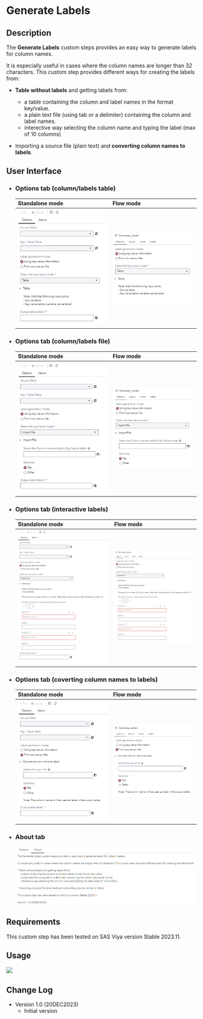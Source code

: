 # Generate Labels

## Description

The **Generate Labels** custom steps provides an easy way to generate labels for column names.

It is especially useful in cases where the column names are longer than 32 characters. This custom step provides different ways for creating the labels from:

- **Table without labels** and getting labels from:
   - a table containing the column and label names in the format key/value.
   - a plain text file (using tab or a delimiter) containing the column and label names.
   - interective way selecting the column name and typing the label (max of 10 columns)

- Importing a source file (plain text) and **converting column names to labels**.

## User Interface

* ### Options tab (column/labels table) ###

   | Standalone mode | Flow mode |
   |-----------| --- |                
   | ![](img/Generate_labels-tabOptionsColLabTable-standalone.png) | ![](img/Generate_labels-tabOptionsColLabTable-flowmode.png) |

* ### Options tab (column/labels file) ###

   | Standalone mode | Flow mode |
   |-----------| --- |                
   | ![](img/Generate_labels-tabOptionsColLabFile-standalone.png) | ![](img/Generate_labels-tabOptionsColLabFile-flowmode.png) |

* ### Options tab (interactive labels) ###

   | Standalone mode | Flow mode |
   |-----------| --- |                
   | ![](img/Generate_labels-tabOptionsInteractive-standalone.png) | ![](img/Generate_labels-tabOptionsInteractive-flowmode.png) |

* ### Options tab (coverting column names to labels) ###

   | Standalone mode | Flow mode |
   |-----------| --- |                
   | ![](img/Generate_labels-tabOptionsCol2Lab-standalone.png) | ![](img/Generate_labels-tabOptionsCol2Lab-flowmode.png) |

* ### About tab ###

   ![](img/Generate_labels-tabAbout-flowmode.png)

## Requirements

This custom step has been tested on SAS Viya version Stable 2023.11.

## Usage

![](img/Generate_labels-Demo.gif)

## Change Log

* Version 1.0 (20DEC2023) 
    * Initial version